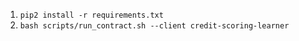 1. `pip2 install -r requirements.txt`
2. `bash scripts/run_contract.sh --client credit-scoring-learner`
